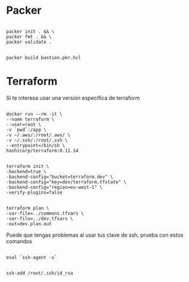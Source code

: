 # Packer

```shell

packer init . && \
packer fmt . && \
packer validate .

```

```shell

packer build bastion.pkr.hcl

```

# Terraform


Si te interesa usar una versión especifica de terraform

```shell

docker run --rm -it \
--name terraform \
--user=root \
-v `pwd`:/app \
-v ~/.aws/:/root/.aws/ \
-v ~/.ssh/:/root/.ssh \
--entrypoint=/bin/sh \
hashicorp/terraform:0.11.14

```


```shell

terraform init \
-backend=true \
-backend-config="bucket=terraform.dev" \
-backend-config="key=dev/terraform.tfstate" \
-backend-config="region=eu-west-1" \
-verify-plugins=false

```


```shell

terraform plan \
-var-file=../commons.tfvars \
-var-file=../dev.tfvars \
-out=dev.plan.out

```

Puede que tengas problemas al usar tus clave de ssh, prueba con estos comandos

```shell

eval `ssh-agent -s`

```
```shell

ssh-add /root/.ssh/id_rsa

```

